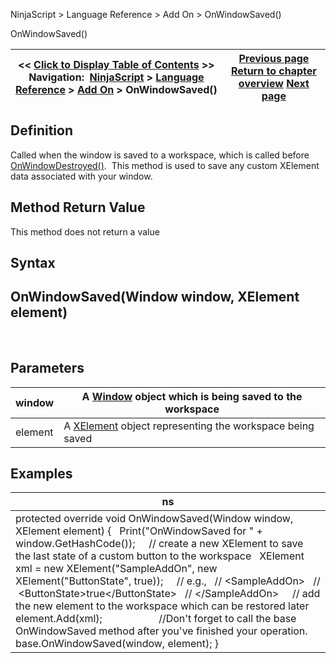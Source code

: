 ﻿


NinjaScript \> Language Reference \> Add On \> OnWindowSaved()






















OnWindowSaved()







| \<\< [Click to Display Table of Contents](onwindowsaved.md) \>\> **Navigation:**     [NinjaScript](ninjascript-1.md) \> [Language Reference](language_reference_wip-1.md) \> [Add On](add_on-1.md) \> OnWindowSaved() | [Previous page](onwindowrestored-1.md) [Return to chapter overview](add_on-1.md) [Next page](startatmstrategy-1.md) |
| --- | --- |











## Definition


Called when the window is saved to a workspace, which is called before [OnWindowDestroyed()](onwindowdestroyed-1.md).  This method is used to save any custom XElement data associated with your window.


## 


## Method Return Value


This method does not return a value


## 


## Syntax


## OnWindowSaved(Window window, XElement element)


 


## Parameters




| window | A [Window](https://msdn.microsoft.com/en-us/library/system.windows.window(v=vs.110).aspx) object which is being saved to the workspace |
| --- | --- |
| element | A [XElement](https://msdn.microsoft.com/en-us/library/system.xml.linq.xelement(v=vs.110).aspx) object representing the workspace being saved |



## 


## 


## Examples




| ns |
| --- |
| protected override void OnWindowSaved(Window window, XElement element) {    Print("OnWindowSaved for " \+ window.GetHashCode());       // create a new XElement to save the last state of a custom button to the workspace    XElement xml \= new XElement("SampleAddOn", new XElement("ButtonState", true));      // e.g.,    // \<SampleAddOn\>    //  \<ButtonState\>true\</ButtonState\>    // \</SampleAddOn\>      // add the new element to the workspace which can be restored later    element.Add(xml);                      //Don't forget to call the base OnWindowSaved method after you've finished your operation.    base.OnWindowSaved(window, element); } |









